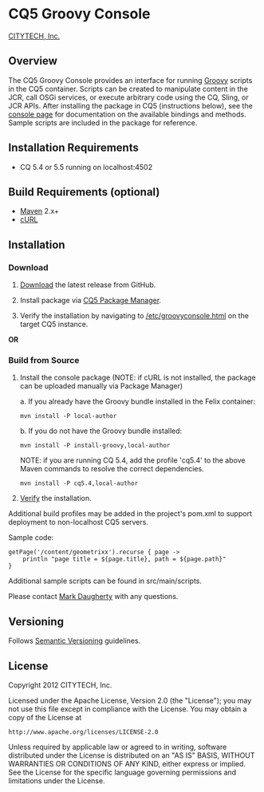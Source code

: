 # CQ5 Groovy Console

[CITYTECH, Inc.](http://www.citytechinc.com)

## Overview

The CQ5 Groovy Console provides an interface for running [Groovy](http://groovy.codehaus.org/) scripts in the CQ5 container.  Scripts can be created to manipulate content in the JCR, call OSGi services, or execute arbitrary code using the CQ, Sling, or JCR APIs.  After installing the package in CQ5 (instructions below), see the [console page](http://localhost:4502/etc/groovyconsole.html) for documentation on the available bindings and methods.  Sample scripts are included in the package for reference.

## Installation Requirements

* CQ 5.4 or 5.5 running on localhost:4502

## Build Requirements (optional)

* [Maven](http://maven.apache.org/) 2.x+
* [cURL](http://curl.haxx.se/)

## Installation

### Download

1.  [Download](https://github.com/Citytechinc/cq5-groovy-console/downloads) the latest release from GitHub.

2.  Install package via [CQ5 Package Manager](http://localhost:4502/crx/packmgr/).

3.  Verify the installation by navigating to [/etc/groovyconsole.html](http://localhost:4502/etc/groovyconsole.html) on the target CQ5 instance.

**OR**

### Build from Source

1.  Install the console package (NOTE: if cURL is not installed, the package can be uploaded manually via Package Manager)

    a. If you already have the Groovy bundle installed in the Felix container:

        mvn install -P local-author

    b. If you do not have the Groovy bundle installed:

        mvn install -P install-groovy,local-author

    NOTE: if you are running CQ 5.4, add the profile 'cq5.4' to the above Maven commands to resolve the correct dependencies.

        mvn install -P cq5.4,local-author

2.  [Verify](http://localhost:4502/etc/groovyconsole.html) the installation.

Additional build profiles may be added in the project's pom.xml to support deployment to non-localhost CQ5 servers.

Sample code:

    getPage('/content/geometrixx').recurse { page ->
        println "page title = ${page.title}, path = ${page.path}"
    }

Additional sample scripts can be found in src/main/scripts.

Please contact [Mark Daugherty](mailto:mdaugherty@citytechinc.com) with any questions.

## Versioning

Follows [Semantic Versioning](http://semver.org/) guidelines.

## License

Copyright 2012 CITYTECH, Inc.

Licensed under the Apache License, Version 2.0 (the "License");
you may not use this file except in compliance with the License.
You may obtain a copy of the License at

    http://www.apache.org/licenses/LICENSE-2.0

Unless required by applicable law or agreed to in writing, software
distributed under the License is distributed on an "AS IS" BASIS,
WITHOUT WARRANTIES OR CONDITIONS OF ANY KIND, either express or implied.
See the License for the specific language governing permissions and
limitations under the License.